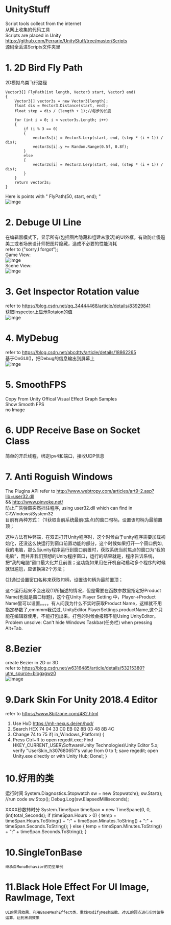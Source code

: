 # UnityStuff  
Script tools collect from the internet  
从网上收集的代码工具  
Scripts are placed in Unity https://github.com/Ferrarie/UnityStuff/tree/master/Scripts  
源码全丢进Scripts文件夹里

# 1. 2D Bird Fly Path  
2D模拟鸟类飞行路径  

    Vector3[] FlyPath(int length, Vector3 start, Vector3 end)
    {
        Vector3[] vector3s = new Vector3[length];
        float dis = Vector3.Distance(start, end);
        float step = dis / (length + 1);//每步的长度

        for (int i = 0; i < vector3s.Length; i++)
        {
            if (i % 3 == 0)
            {
                vector3s[i] = Vector3.Lerp(start, end, (step * (i + 1)) / dis);
                vector3s[i].y += Random.Range(0.5f, 0.8f);
            }
            else
            {
                vector3s[i] = Vector3.Lerp(start, end, (step * (i + 1)) / dis);
            }
        }
        return vector3s;
    }
Here is points with " FlyPath(50, start, end); "  
![imge](https://github.com/Ferrarie/UnityStuff/blob/master/Texture/BirdFlyPath.png)  

# 2. Debuge UI Line
在编辑器模式下，显示所有(包括图片隐藏和组建未激活)的UI外框。有效防止傻逼美工或者场景设计师把图片隐藏，造成不必要的性能消耗  
refer to ("sorry,I forgot");  
Game View:  
![imge](https://github.com/Ferrarie/UnityStuff/blob/master/Texture/DebugUILine_GameView.png)  
Scene View:  
![imge](https://github.com/Ferrarie/UnityStuff/blob/master/Texture/DebugUILine_SceneView.png)  

# 3. Get Inspector Rotation value  
refer to https://blog.csdn.net/qq_34444468/article/details/83929841  
获取Inspector上显示Rotaion的值  
![imge](https://github.com/Ferrarie/UnityStuff/blob/master/Texture/GetInspectorRotation.png)

# 4. MyDebug
refer to https://blog.csdn.net/abcdtty/article/details/18862265  
基于OnGUI()，把Debug的信息输出到屏幕上  
![imge](https://github.com/Ferrarie/UnityStuff/blob/master/Texture/MyDebug.png)

# 5. SmoothFPS
Copy From Unity Offical Visual Effect Graph Samples  
Show Smooth FPS  
no Image  

# 6. UDP Receive Base on Socket Class
简单的开启线程，绑定ipv4和端口，接收UDP信息  

# 7. Anti Roguish Windows
The Plugins API refer to http://www.webtropy.com/articles/art9-2.asp?lib=user32.dll  
&& http://www.pinvoke.net/  
防止广告弹窗突然挡住程序, using user32.dll which can find in C:\Windows\System32  
目前有两种方式：
  (1)获取当前系统最前(焦点)的窗口句柄，设置该句柄为最前置顶；  
  
  这种方法有种弊端，在双击打开Unity程序时，这个时候由于unity程序需要加载初始化，还没这么快运行到窗口前置功能的部分，这个时候如果打开一个窗口例如,我的电脑，那么当unity程序运行到窗口前置时，获取系统当前焦点的窗口为“我的电脑”，而并非我们预想的Unity程序窗口，运行的结果就是，程序告诉系统，把“我的电脑”窗口最大化并且前置；这功能如果用在开机自动启动多个程序的时候就很尴尬，应该换第2个方法；  
  
  (2)通过设置窗口名称来获取句柄，设置该句柄为最前置顶；
  
  这个运行起来不会出现(1)所描述的情况，但是需要在函数参数里指定好Product Name(也就是窗口标题)，这个在Unity Player Setting 中，Player->Product Name里可以设置。。。。有人问我为什么不实时获取Product Name，这样就不用指定参数了,emmmm我试过, UnityEditor.PlayerSettings.productName,这个只能在编辑器使用，不能打包出来。打包的时候会报错不能Using UnityEditor。
Problem unsolve: Can't hide Windows Taskbar(任务栏) when pressing Alt+Tab.  

# 8.Bezier
create Bezier in 2D or 3D  
refer to https://blog.csdn.net/w6316485/article/details/53215380?utm_source=blogxgwz0  
![image](https://github.com/Ferrarie/UnityStuff/blob/master/Texture/Bezier_2Demension.gif)

# 9.Dark Skin For Unity 2018.4 Editor
refer to https://www.8bitzone.com/482.html
1. Use HxD https://mh-nexus.de/en/hxd/
2. Search HEX 74 04 33 C0 EB 02 8B 03 48 8B 4C
3. Change 74 to 75
if( in_Windows_Platform)
{
  4. Press Ctrl+R to open regedit.exe;
     Find HKEY_CURRENT_USER\Software\Unity Technologies\Unity Editor 5.x;
     verify "UserSkin_h307680651"s value from 0 to 1;
     save regedit;
     open Unity.exe directly or with Unity Hub;
     Done!;
}

# 10.好用的类
运行时间
System.Diagnostics.Stopwatch sw =  new Stopwatch();
sw.Start();
//run code
sw.Stop();
Debug.Log(sw.ElapsedMilliseconds);

XXXX秒数转时分
System.TimeSpan timeSpan = new TimeSpane(0, 0, (int)total_Seconds);
if (timeSpan.Hours > 0)
{
    temp = timeSpan.Hours.ToString() + ":" + timeSpan.Minutes.ToString() + ":" + timeSpan.Seconds.ToString();
}
else
{
    temp =  timeSpan.Minutes.ToString() + ":" + timeSpan.Seconds.ToString();
}

# 10.SingleTonBase<T>
    继承自MonoBehavior的范型单例
    
# 11.Black Hole Effect For UI Image, RawImage, Text
    UI的黑洞效果，利用BaseMeshEffect类，重载ModifyMesh函数，对UI的顶点进行实时偏移运算，达到黑洞效果
    
  

